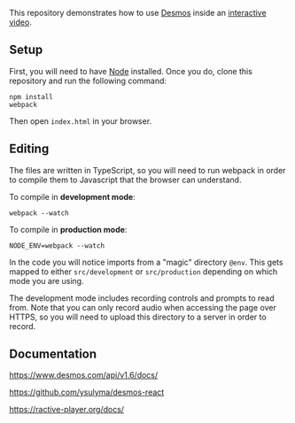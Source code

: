 This repository demonstrates how to use [Desmos](https://www.desmos.com/api/v1.6/docs/) inside an [interactive video](https://ractive-player.org/).

## Setup

First, you will need to have [Node](https://nodejs.org/en/) installed. Once you do, clone this repository and run the following command:

```
npm install
webpack
```

Then open `index.html` in your browser.

## Editing

The files are written in TypeScript, so you will need to run webpack in order to compile them to Javascript that the browser can understand.

To compile in **development mode**:

```
webpack --watch
```

To compile in **production mode**:

```
NODE_ENV=webpack --watch
```

In the code you will notice imports from a "magic" directory `@env`. This gets mapped to either `src/development` or `src/production` depending on which mode you are using.

The development mode includes recording controls and prompts to read from. Note that you can only record audio when accessing the page over HTTPS, so you will need to upload this directory to a server in order to record.

## Documentation

https://www.desmos.com/api/v1.6/docs/

https://github.com/ysulyma/desmos-react

https://ractive-player.org/docs/
